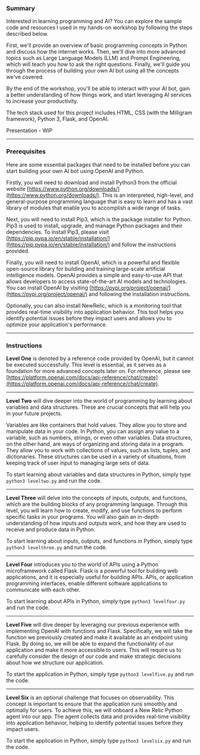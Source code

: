 ### **Summary**

Interested in learning programming and AI? You can explore the sample code and resources I used in my hands-on workshop by following the steps described below.

First, we'll provide an overview of basic programming concepts in Python and discuss how the internet works. Then, we'll dive into more advanced topics such as Large Language Models (LLM) and Prompt Engineering, which will teach you how to ask the right questions. Finally, we'll guide you through the process of building your own AI bot using all the concepts we've covered.

By the end of the workshop, you'll be able to interact with your AI bot, gain a better understanding of how things work, and start leveraging AI services to increase your productivity.

The tech stack used for this project includes HTML, CSS (with the Milligram framework), Python 3, Flask, and OpenAI.

Presentation - WIP

---

### Prerequisites

Here are some essential packages that need to be installed before you can start building your own AI bot using OpenAI and Python.

Firstly, you will need to download and install Python3 from the official website [https://www.python.org/downloads/](https://www.python.org/downloads/). This is an interpreted, high-level, and general-purpose programming language that is easy to learn and has a vast library of modules that enable you to accomplish a wide range of tasks.

Next, you will need to install Pip3, which is the package installer for Python. Pip3 is used to install, upgrade, and manage Python packages and their dependencies. To install Pip3, please visit [https://pip.pypa.io/en/stable/installation/](https://pip.pypa.io/en/stable/installation/) and follow the instructions provided.

Finally, you will need to install OpenAI, which is a powerful and flexible open-source library for building and training large-scale artificial intelligence models. OpenAI provides a simple and easy-to-use API that allows developers to access state-of-the-art AI models and technologies. You can install OpenAI by visiting [https://pypi.org/project/openai/](https://pypi.org/project/openai/) and following the installation instructions.

Optionally, you can also install NewRelic, which is a monitoring tool that provides real-time visibility into application behavior. This tool helps you identify potential issues before they impact users and allows you to optimize your application's performance.

---

### **Instructions**

**Level One** is denoted by a reference code provided by OpenAI, but it cannot be executed successfully. This level is essential, as it serves as a foundation for more advanced concepts later on. For reference, please see [https://platform.openai.com/docs/api-reference/chat/create](https://platform.openai.com/docs/api-reference/chat/create).

---

**Level Two** will dive deeper into the world of programming by learning about variables and data structures. These are crucial concepts that will help you in your future projects.

Variables are like containers that hold values. They allow you to store and manipulate data in your code. In Python, you can assign any value to a variable, such as numbers, strings, or even other variables. Data structures, on the other hand, are ways of organizing and storing data in a program. They allow you to work with collections of values, such as lists, tuples, and dictionaries. These structures can be used in a variety of situations, from keeping track of user input to managing large sets of data.

To start learning about variables and data structures in Python, simply type `python3 leveltwo.py` and run the code. 

---

**Level Three** will delve into the concepts of inputs, outputs, and functions, which are the building blocks of any programming language. Through this level, you will learn how to create, modify, and use functions to perform specific tasks in your programs. You will also gain an in-depth understanding of how inputs and outputs work, and how they are used to receive and produce data in Python.

To start learning about inputs, outputs, and functions in Python, simply type `python3 levelthree.py` and run the code. 

---

**Level Four** introduces you to the world of APIs using a Python microframework called Flask. Flask is a powerful tool for building web applications, and it is especially useful for building APIs. APIs, or application programming interfaces, enable different software applications to communicate with each other.

To start learning about APIs in Python, simply type `python3 levelfour.py` and run the code. 

---

**Level Five** will dive deeper by leveraging our previous experience with implementing OpenAI with functions and Flask. Specifically, we will take the function we previously created and make it available as an endpoint using Flask. By doing so, we will be able to expand the functionality of our application and make it more accessible to users. This will require us to carefully consider the design of our code and make strategic decisions about how we structure our application.

To start the application in Python, simply type `python3 levelfive.py` and run the code. 

---

**Level Six** is an optional challenge that focuses on observability. This concept is important to ensure that the application runs smoothly and optimally for users. To achieve this, we will onboard a New Relic Python agent into our app. The agent collects data and provides real-time visibility into application behavior, helping to identify potential issues before they impact users.

To start the application in Python, simply type `python3 levelsix.py` and run the code.